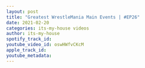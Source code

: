 ```yaml
---
layout: post
title: "Greatest WrestleMania Main Events | #EP26"
date: 2021-02-20
categories: its-my-house videos
author: its-my-house
spotify_track_id: 
youtube_video_id: oswHWfvCKcM
apple_track_id: 
youtube_metadata: 
---
```

